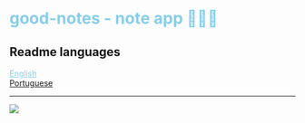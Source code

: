 <div>
  <h1 style="color: skyblue;">good-notes - note app 🧑🏽‍💻</h1>
</div>

<div>
  <h2>Readme languages</h2>
  <div>
    <a href="#" style="cursor: pointer; color: skyblue;">English</a>
  </div>
  <div>
    <a href="#" >Portuguese</a>
  </div>
</div>

<hr>

<img src="https://user-images.githubusercontent.com/81722068/179663448-29abe138-01c8-48fd-bbe9-d1183490db6b.png" />

